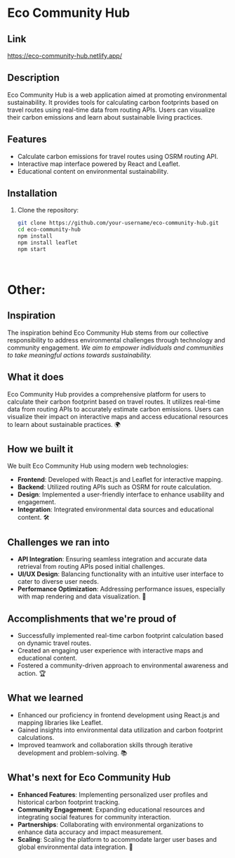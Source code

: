# Eco Community Hub

## Link
https://eco-community-hub.netlify.app/

## Description
Eco Community Hub is a web application aimed at promoting environmental sustainability. It provides tools for calculating carbon footprints based on travel routes using real-time data from routing APIs. Users can visualize their carbon emissions and learn about sustainable living practices.

## Features
- Calculate carbon emissions for travel routes using OSRM routing API.
- Interactive map interface powered by React and Leaflet.
- Educational content on environmental sustainability.

## Installation
1. Clone the repository:
   ```bash
   git clone https://github.com/your-username/eco-community-hub.git
   cd eco-community-hub
   npm install
   npm install leaflet
   npm start




# Other:
## Inspiration

The inspiration behind Eco Community Hub stems from our collective responsibility to address environmental challenges through technology and community engagement. _We aim to empower individuals and communities to take meaningful actions towards sustainability._

## What it does

Eco Community Hub provides a comprehensive platform for users to calculate their carbon footprint based on travel routes. It utilizes real-time data from routing APIs to accurately estimate carbon emissions. Users can visualize their impact on interactive maps and access educational resources to learn about sustainable practices. 🌍

## How we built it

We built Eco Community Hub using modern web technologies:
- **Frontend**: Developed with React.js and Leaflet for interactive mapping.
- **Backend**: Utilized routing APIs such as OSRM for route calculation.
- **Design**: Implemented a user-friendly interface to enhance usability and engagement.
- **Integration**: Integrated environmental data sources and educational content. 🛠️

## Challenges we ran into

- **API Integration**: Ensuring seamless integration and accurate data retrieval from routing APIs posed initial challenges.
- **UI/UX Design**: Balancing functionality with an intuitive user interface to cater to diverse user needs.
- **Performance Optimization**: Addressing performance issues, especially with map rendering and data visualization. 🚧

## Accomplishments that we're proud of

- Successfully implemented real-time carbon footprint calculation based on dynamic travel routes.
- Created an engaging user experience with interactive maps and educational content.
- Fostered a community-driven approach to environmental awareness and action. 🏆

## What we learned

- Enhanced our proficiency in frontend development using React.js and mapping libraries like Leaflet.
- Gained insights into environmental data utilization and carbon footprint calculations.
- Improved teamwork and collaboration skills through iterative development and problem-solving. 📚

## What's next for Eco Community Hub

- **Enhanced Features**: Implementing personalized user profiles and historical carbon footprint tracking.
- **Community Engagement**: Expanding educational resources and integrating social features for community interaction.
- **Partnerships**: Collaborating with environmental organizations to enhance data accuracy and impact measurement.
- **Scaling**: Scaling the platform to accommodate larger user bases and global environmental data integration. 🔮
